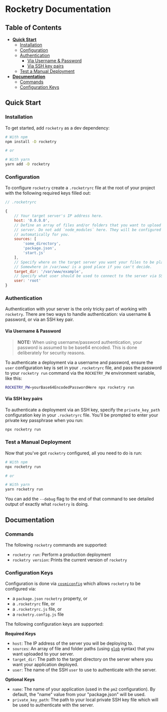 # Rocketry Documentation

## Table of Contents

- [**Quick Start**](#quick-start)
	- [Installation](#installation)
	- [Configuration](#configuration)
	- [Authentication](#authentication)
		- [Via Username & Password](#auth-user-password)
		- [Via SSH key pairs](#auth-ssh)
	- [Test a Manual Deployment](#manual-deployment)
- [**Documentation**](#documentation)
	- [Commands](#commands)
	- [Configuration Keys](#configuration-keys)

## Quick Start
<a name="quick-start" />

### Installation
<a name="installation" />

To get started, add `rocketry` as a dev dependency:

```sh
# With npm
npm install -D rocketry

# or

# With yarn
yarn add -D rocketry
```

### Configuration
<a name="configuration" />

To configure `rocketry` create a `.rocketryrc` file at the root of your project with the following required keys filled out:

```js
// .rocketryrc

{
	// Your target server's IP address here.
	host: '0.0.0.0',
	// Define an array of files and/or folders that you want to upload to the
	// server. Do not add `node_modules` here. They will be configured
	// automatically for you.
	sources: [
		'some_directory',
		'package.json',
		'start.js'
	],
	// Specify where on the target server you want your files to be placed.
	// Somewhere in /var/www/ is a good place if you can't decide.
	target_dir: '/var/www/example',
	// Specify what user should be used to connect to the server via SSH.
	user: 'root'
}
```

### Authentication
<a name="authentication" />

Authentication with your server is the only tricky part of working with `rocketry`. There are two ways to handle authentication: via username & password, or via an SSH key pair.

#### Via Username & Password
<a name="auth-user-password" />

> **NOTE:** When using username/password authentication, your password is assumed to be base64 encoded. This is done deliberately for security reasons.

To authenticate a deployment via a username and password, ensure the `user` configuration key is set in your `.rocketryrc` file, and pass the password to your `rocketry run` command via the `ROCKETRY_PW` environment variable, like this:

```sh
ROCKETRY_PW=yourBase64EncodedPasswordHere npx rocketry run
```

#### Via SSH key pairs
<a name="auth-ssh" />

To authenticate a deployment via an SSH key, specify the `private_key_path` configuration key in your `.rocketryrc` file. You'll be prompted to enter your private key passphrase when you run:

```sh
npx rocketry run
```

### Test a Manual Deployment
<a name="manual-deployment" />

Now that you've got `rocketry` configured, all you need to do is run:

```sh
# With npm
npx rocketry run

# or

# With yarn
yarn rocketry run
```

You can add the `--debug` flag to the end of that command to see detailed output of exactly what `rocketry` is doing.

## Documentation
<a name="documentation" />

### Commands
<a name="commands" />

The following `rocketry` commands are supported:

- `rocketry run`: Perform a production deployment
- `rocketry version`: Prints the current version of `rocketry`

### Configuration Keys
<a name="configuration-keys" />

Configuration is done via [`cosmiconfig`](https://github.com/davidtheclark/cosmiconfig) which allows `rocketry` to be configured via:

- a `package.json` `rocketry` property, or
- a `.rocketryrc` file, or
- a `.rocketryrc.js` file, or
- a `rocketry.config.js` file

The following configuration keys are supported:

**Required Keys**

- `host`: The IP address of the server you will be deploying to.
- `sources`: An array of file and folder paths (using [`glob`](https://github.com/isaacs/node-glob) syntax) that you want uploaded to your server.
- `target_dir`: The path to the target directory on the server where you want your application deployed.
- `user`: The name of the SSH `user` to use to authenticate with the server.

**Optional Keys**

- `name`: The name of your application (used in the `pm2` configuration). By default, the "name" value from your "package.json" will be used.
- `private_key_path`: The path to your local private SSH key file which will be used to authenticate with the server.
